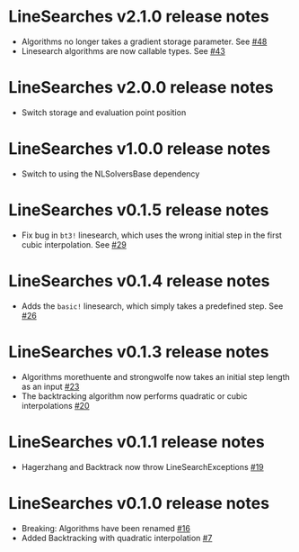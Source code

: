 # LineSearches v2.1.0 release notes
- Algorithms no longer takes a gradient storage parameter. See
[#48](https://github.com/anriseth/LineSearches.jl/pull/48)
- Linesearch algorithms are now callable types. See
[#43](https://github.com/anriseth/LineSearches.jl/pull/43)

# LineSearches v2.0.0 release notes
- Switch storage and evaluation point position
# LineSearches v1.0.0 release notes
- Switch to using the NLSolversBase dependency
# LineSearches v0.1.5 release notes
* Fix bug in `bt3!` linesearch, which uses the wrong initial step in the first cubic interpolation. See 
[#29](https://github.com/anriseth/LineSearches.jl/pull/29)

# LineSearches v0.1.4 release notes
* Adds the `basic!` linesearch, which simply takes a predefined step. See
[#26](https://github.com/anriseth/LineSearches.jl/pull/26)

# LineSearches v0.1.3 release notes
* Algorithms morethuente and strongwolfe now takes an initial step length as an input
[#23](https://github.com/anriseth/LineSearches.jl/pull/23)
* The backtracking algorithm now performs quadratic or cubic interpolations
[#20](https://github.com/anriseth/LineSearches.jl/pull/20)

# LineSearches v0.1.1 release notes
* Hagerzhang and Backtrack now throw LineSearchExceptions
[#19](https://github.com/anriseth/LineSearches.jl/pull/19)

# LineSearches v0.1.0 release notes
* Breaking: Algorithms have been renamed [#16](https://github.com/anriseth/LineSearches.jl/pull/16)
* Added Backtracking with quadratic interpolation [#7](https://github.com/anriseth/LineSearches.jl/pull/7)
